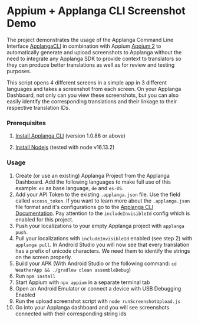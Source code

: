 # Appium + Applanga CLI Screenshot Demo

The project demonstrates the usage of the Applanga Command Line Interface [ApplangaCLI](https://github.com/applanga/applanga-cli) in combination with Appium [Appium 2](https://appium.github.io/appium/docs/en/2.0/) to automatically generate and upload screenshots to Applanga without the need to integrate any Applanga SDK to provide context to translators so they can produce better translations as well as for review and testing purposes. 

This script opens 4 different screens in a simple app in 3 different languages and takes a screenshot from each screen.
On your Applanga Dashboard, not only can you view these screenshots, but you can also easily identify the corresponding translations and their linkage to their respective translation IDs.

### Prerequisites 
1. [Install Applanga CLI](https://www.applanga.com/docs/integration-documentation/cli#installation) (version 1.0.86 or above)

2. [Install Nodejs](https://nodejs.org)  (tested with node v16.13.2)



### Usage

1. Create (or use an existing) Applanga Project from the Applanga Dashboard. Add the following languages to make full use of this example: `en` as base language, `de` and `es-US`. 
2. Add your API Token to the existing `.applanga.json` file. Use the field called `access_token`. If you want to learn more about the `.applanga.json` file format and it's configurations go to the [Applanga CLI Documentation](https://www.applanga.com/docs/integration-documentation/cli). Pay attention to the `includeInvisibleId` config which is enabled for this project.
3. Push your localizations to your empty Applanga project with `applanga push`. 
4. Pull your localizations with `includeInvisibleId` enabled (see step 2) with `applanga pull`. In Android Studio you will now see that every translation has a prefix of unicode characters. We need them to identify the strings on the screen properly.
5. Build your APK (With Android Studio or the following command: `cd WeatherApp && ./gradlew clean assembleDebug`)
6. Run `npm install`
7. Start Appium with `npx appium` in a separate terminal tab
8. Open an Android Emulator or connect a device with USB Debugging Enabled
9. Run the upload screenshot script with `node runScreenshotUpload.js`
10. Go into your Applanga dashboard and you will see screenshots connected with their corresponding string ids